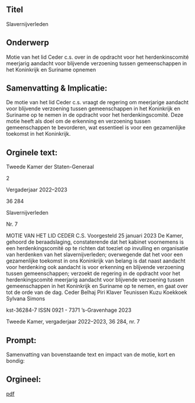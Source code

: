 ## Titel
Slavernijverleden
## Onderwerp
Motie van het lid Ceder c.s. over in de opdracht voor het herdenkinscomité meerjarig aandacht voor blijvende verzoening tussen gemeenschappen in het Koninkrijk en Suriname opnemen
## Samenvatting & Implicatie:

De motie van het lid Ceder c.s. vraagt de regering om meerjarige aandacht voor blijvende verzoening tussen gemeenschappen in het Koninkrijk en Suriname op te nemen in de opdracht voor het herdenkingscomité. Deze motie heeft als doel om de erkenning en verzoening tussen gemeenschappen te bevorderen, wat essentieel is voor een gezamenlijke toekomst in het Koninkrijk.
## Orginele text:


Tweede Kamer der Staten-Generaal

2

Vergaderjaar 2022–2023

36 284

Slavernijverleden

Nr. 7

MOTIE VAN HET LID CEDER C.S.
Voorgesteld 25 januari 2023
De Kamer,
gehoord de beraadslaging,
constaterende dat het kabinet voornemens is een herdenkingscomité op
te richten dat toeziet op invulling en organisatie van herdenken van het
slavernijverleden;
overwegende dat het voor een gezamenlijke toekomst in ons Koninkrijk
van belang is dat naast aandacht voor herdenking ook aandacht is voor
erkenning en blijvende verzoening tussen gemeenschappen;
verzoekt de regering in de opdracht voor het herdenkingscomité meerjarig
aandacht voor blijvende verzoening tussen gemeenschappen in het
Koninkrijk en Suriname op te nemen,
en gaat over tot de orde van de dag.
Ceder
Belhaj
Piri
Klaver
Teunissen
Kuzu
Koekkoek
Sylvana Simons

kst-36284-7
ISSN 0921 - 7371
’s-Gravenhage 2023

Tweede Kamer, vergaderjaar 2022–2023, 36 284, nr. 7


## Prompt:
Samenvatting van bovenstaande text en impact van de motie, kort en bondig:

## Orgineel:
[pdf](https://gegevensmagazijn.tweedekamer.nl/OData/v4/2.0/Document(35b55785-1b30-4661-8a6a-99e931d3d14b)/resource)

